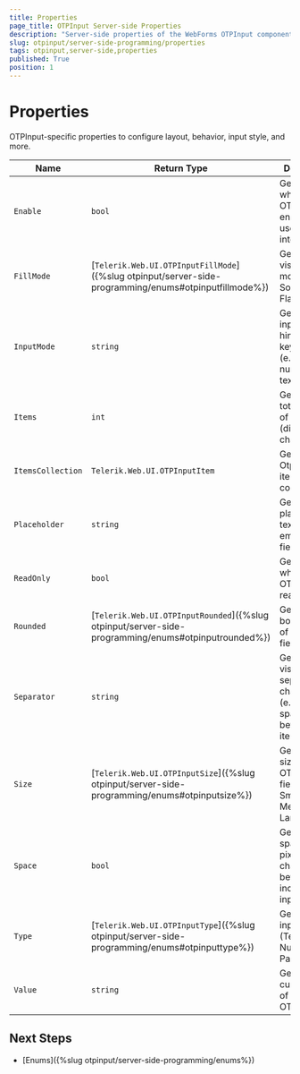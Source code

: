 ```yaml
---
title: Properties
page_title: OTPInput Server-side Properties
description: "Server-side properties of the WebForms OTPInput component."
slug: otpinput/server-side-programming/properties
tags: otpinput,server-side,properties
published: True
position: 1
---
```


# Properties

OTPInput-specific properties to configure layout, behavior, input style, and more.

| Name                | Return Type                                                                                           | Description                                                                 |
| ------------------- | ----------------------------------------------------------------------------------------------------- | --------------------------------------------------------------------------- |
| `Enable`            | `bool`                                                                                                | Gets/Sets whether the OTPInput is enabled for user interaction.             |
| `FillMode`          | [`Telerik.Web.UI.OTPInputFillMode`]({%slug otpinput/server-side-programming/enums#otpinputfillmode%}) | Gets/Sets the visual fill mode (None, Solid, Outline, Flat).                |
| `InputMode`         | `string`                                                                                              | Gets/Sets the input mode hint for virtual keyboards (e.g., numeric, text).  |
| `Items`             | `int`                                                                                                 | Gets/Sets the total number of input items (digits or characters).           |
| `ItemsCollection`   | `Telerik.Web.UI.OTPInputItem`                                                                         | Gets/Sets the Otp Input's items configuration.                              |
| `Placeholder`       | `string`                                                                                              | Gets/Sets the placeholder text shown in empty input fields.                 |
| `ReadOnly`          | `bool`                                                                                                | Gets/Sets whether the OTPInput is read-only.                                |
| `Rounded`           | [`Telerik.Web.UI.OTPInputRounded`]({%slug otpinput/server-side-programming/enums#otpinputrounded%})   | Gets/Sets the border radius of input fields.                                |
| `Separator`         | `string`                                                                                              | Gets/Sets a visual separator character (e.g., dash or space) between items. |
| `Size`              | [`Telerik.Web.UI.OTPInputSize`]({%slug otpinput/server-side-programming/enums#otpinputsize%})         | Gets/Sets the size of the OTPInput fields (e.g., Small, Medium, Large).     |
| `Space`             | `bool`                                                                                                | Gets/Sets the spacing (in pixels or characters) between individual inputs.  |
| `Type`              | [`Telerik.Web.UI.OTPInputType`]({%slug otpinput/server-side-programming/enums#otpinputtype%})         | Gets/Sets the input type (Text, Number, Password).                          |
| `Value`             | `string`                                                                                              | Gets/Sets the current value of the OTPInput.                                |

## Next Steps

- [Enums]({%slug otpinput/server-side-programming/enums%})
